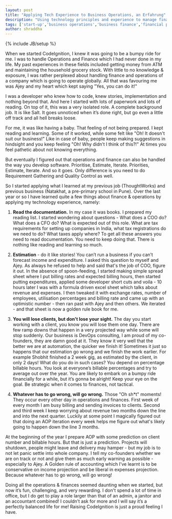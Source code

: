 ```yaml
---
layout: post
title: "Applying Tech Experience to Business Operations, an Erfahrung"
description: "Using technology principles and experience to manage finance & operations for a start-up"
tags: ['start-up','business operations','business finance','financial projection','project estimation','accounting golden rule']
author: shraddha
---
```


{% include JB/setup %}

When we started CodeIgnition, I knew it was going to be a bumpy ride for me. I was to handle Operations and Finance which I had never done in my life. My past experiences in these fields included getting money from ATM and maintaining the household grocery stock. With little to no knowledge & exposure, I was rather perplexed about handling finance and operations of a company which is going to operate globally. All that was favouring me was Ajey and my heart which kept saying "Yes, you can do it!" 

I was a developer who knew how to code, knew stories, implementation and nothing beyond that. And here I started with lots of paperwork and lots of reading. On top of it, this was a very isolated role. A complete background job. It is like Salt. It goes unnoticed when it’s done right, but go even a little off track and all hell breaks loose.

For me, it was like having a baby. That feeling of not being prepared. I kept reading and learning. Some of it worked, while some felt like "Oh! It doesn't suit our business!" Like in case of baby, people keep making suggestions in hindsight and you keep feeling "Oh! Why didn’t I think of this?!" At times you feel pathetic about not knowing everything. 

But eventually I figured out that operations and finance can also be handled the way you develop software. Prioritise, Estimate, Iterate. Priorities, Estimate, Iterate. And so it goes. Only difference is you need to do Requirement Gathering and Quality Control as well. 

So I started applying what I learned at my previous job (ThoughtWorks) and previous business (Natakhat, a pre-primary school in Pune). Over the last year or so I have learned quite a few things about finance & operations by applying my technology experience, namely:

1. **Read the documentation.** In my case it was books. I prepared my reading list. I started wondering about questions - What does a COO do? What does a CFO do? What is expected out of this role. What are tax requirements for setting up companies in India, what tax registrations do we need to do? What taxes apply where? To get all these answers you need to read documentation. You need to keep doing that. There is nothing like reading and learning so much.

2. **Estimation** - do it like stories! You can’t run a business if you can’t forecast income and expenditure. I asked this question to myself and Ajey. As always he refused to help and said that's the job of COO, figure it out. In the absence of spoon-feeding, I started making simple spread sheet where I put billing rates and expected billing hours, then started putting expenditures, applied some developer short cuts and voila - 10 hours later I was with a formula driven excel sheet which talks about revenue and expenses. I then tweaked it with exchange rates, number of employees, utilisation percentages and billing rate and came up with an optimistic number - then ran past with Ajey and then others. We iterated - and that sheet is now a golden rule book for me.

3. **You will lose clients, but don't lose your sight.** The day you start working with a client, you know you will lose them one day. There are few ramp downs that happen in a very projected way while some will stop suddenly. Our business is DevOps consulting, I am proud of my co-founders, they are damn good at it. They know it very well that the better we are at automation, the quicker we finish it! Sometimes it just so happens that our estimation go wrong and we finish the work earlier. For example Shobhit finished a 2 week gig, as estimated by the client, in only 2 days! What do you do in such cases? You depend on percentage billable hours. You look at everyone’s billable percentages and try to average out over the year. You are likely to embark on a bumpy ride financially for a while, but it’s gonna be alright! Keep your eye on the goal. Be strategic when it comes to finances, not tactical.

4. **Whatever has to go wrong, will go wrong.** Those "Oh sh*t" moments! They occur every other day in operations and finances. First week of every month I am busy billing and sending invoices to clients. Second and third week I keep worrying about revenue two months down the line and into the next quarter. Luckily at some point I magically figured out that doing an AOP iteration every week helps me figure out what's likely going to happen down the line 3 months. 

At the beginning of the year I prepare AOP with some prediction on client number and billable hours. But that is just a prediction. Projects will shutdown, people might leave and delivery may hamper - but my job is to not let panic settle into whole company. I tell my co-founders whether we are on track or not and give them as much early warning as possible - especially to Ajey. A Golden rule of accounting which I’ve learnt is to be conservative on income projection and be liberal in expenses projection. Because whatever has to go wrong, will go wrong!


Doing all the operations & finances seemed daunting when we started, but now it’s fun, challenging, and very rewarding. I don't spend a lot of time in office, but I do get to play a role larger than that of an admin, a janitor and an accountant combined! I couldn’t ask for more and I will say it’s a perfectly balanced life for me! Raising CodeIgnition is just a proud feeling I have.
